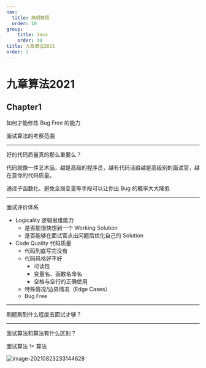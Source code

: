 ```yaml
---
nav:
  title: 简明教程
  order: 10
group:
	title: Java
	order: 30
title: 九章算法2021
order: 1
---
```


# 九章算法2021

## Chapter1

如何才能修炼 Bug Free 的能力

面试算法的考察范围

-------

好的代码质量真的那么重要么？

代码就像一件艺术品，越是高级的程序员，越有代码洁癖越是高级别的面试官，越在意你的代码质量。

通过子函数化、避免全局变量等手段可以让你出 Bug 的概率大大降低

-----------

面试评价体系

- Logicality 逻辑思维能力
  - 是否能很快想到一个 Working Solution
  - 是否能够在面试官点出问题后优化自己的 Solution
- Code Quality 代码质量
  - 代码到底写完没有
  - 代码风格好不好
    - 可读性
    - 变量名、函数名命名
    - 空格与空行的正确使用
  - 特殊情况/边界情况（Edge Cases）
  - Bug Free

--------------

刷题刷到什么程度去面试才够？

-------

面试算法和算法有什么区别？

面试算法 != 算法

![image-20210823233144628](https://wsk-mweb.oss-cn-hangzhou.aliyuncs.com/ipic/2021-08-23-153150.png)